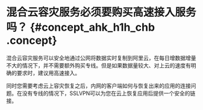 # 混合云容灾服务必须要购买高速接入服务吗？ {#concept_ahk_h1h_chb .concept}

混合云容灾服务可以安全地通过公网将数据实时复制到阿里云，在每日增数据增量不大的情况下，并不需要额外购买专线。但是如果数据量较大、对上云的速度有明确的要求时，建议用高速接入。

同时您需要考虑云上容灾恢复之后，内网的客户端如何与恢复出来的应用的连接问题。在没有专线的情况下，SSLVPN可以为您在云上恢复应用后提供一个安全的链接。

